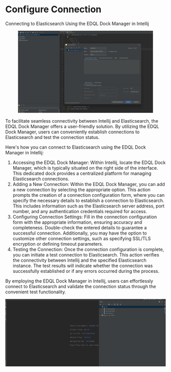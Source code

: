 # Configure Connection

Connecting to Elasticsearch Using the EDQL Dock Manager in Intellij

<figure><img src="/.gitbook/assets/image (7).png" alt=""><figcaption></figcaption></figure>

To facilitate seamless connectivity between Intellij and Elasticsearch, the EDQL Dock Manager offers a user-friendly solution. By utilizing the EDQL Dock Manager, users can conveniently establish connections to Elasticsearch and test the connection status.

Here's how you can connect to Elasticsearch using the EDQL Dock Manager in Intellij:

1. Accessing the EDQL Dock Manager: Within Intellij, locate the EDQL Dock Manager, which is typically situated on the right side of the interface. This dedicated dock provides a centralized platform for managing Elasticsearch connections.
2. Adding a New Connection: Within the EDQL Dock Manager, you can add a new connection by selecting the appropriate option. This action prompts the creation of a connection configuration form, where you can specify the necessary details to establish a connection to Elasticsearch. This includes information such as the Elasticsearch server address, port number, and any authentication credentials required for access.
3. Configuring Connection Settings: Fill in the connection configuration form with the appropriate information, ensuring accuracy and completeness. Double-check the entered details to guarantee a successful connection. Additionally, you may have the option to customize other connection settings, such as specifying SSL/TLS encryption or defining timeout parameters.
4. Testing the Connection: Once the connection configuration is complete, you can initiate a test connection to Elasticsearch. This action verifies the connectivity between Intellij and the specified Elasticsearch instance. The test results will indicate whether the connection was successfully established or if any errors occurred during the process.

By employing the EDQL Dock Manager in Intellij, users can effortlessly connect to Elasticsearch and validate the connection status through the convenient test functionality.

![](/.gitbook/assets/new-connection.gif)
